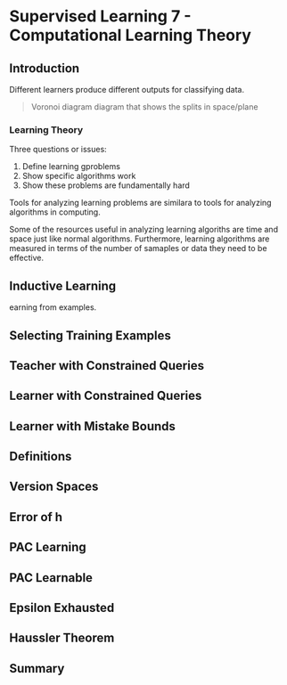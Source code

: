 # Supervised Learning 7 - Computational Learning Theory

## Introduction

Different learners produce different outputs for classifying data.

> Voronoi diagram diagram that shows the splits in space/plane

### Learning Theory

Three questions or issues:

1. Define learning gproblems
2. Show specific algorithms work
3. Show these problems are fundamentally hard

Tools for analyzing learning problems are similara to tools for analyzing algorithms in computing.

Some of the resources useful in analyzing learning algoriths are time and space just like normal algorithms. Furthermore, learning algorithms are measured in terms of the number of samaples or data they need to be effective.

## Inductive Learning

earning from examples.

## Selecting Training Examples



## Teacher with Constrained Queries



## Learner with Constrained Queries



## Learner with Mistake Bounds



## Definitions



## Version Spaces



## Error of h



## PAC Learning



## PAC Learnable



## Epsilon Exhausted



## Haussler Theorem



## Summary

